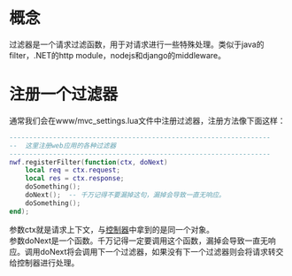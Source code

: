 # 概念
过滤器是一个请求过滤函数，用于对请求进行一些特殊处理。类似于java的filter，.NET的http module，nodejs和django的middleware。
# 注册一个过滤器
通常我们会在www/mvc_settings.lua文件中注册过滤器，注册方法像下面这样：
```lua
------------------------------------------------------------------
--  这里注册web应用的各种过滤器
------------------------------------------------------------------
nwf.registerFilter(function(ctx, doNext)
    local req = ctx.request;
    local res = ctx.response;
    doSomething();
    doNext();  -- 千万记得不要漏掉这句，漏掉会导致一直无响应。
    doSomething();
end);
```
参数ctx就是请求上下文，与[控制器](https://github.com/elvinzeng/nwf/blob/master/doc/zh-hans/controller.md)中拿到的是同一个对象。  
参数doNext是一个函数。千万记得一定要调用这个函数，漏掉会导致一直无响应。调用doNext将会调用下一个过滤器，如果没有下一个过滤器则会将请求转交给控制器进行处理。
